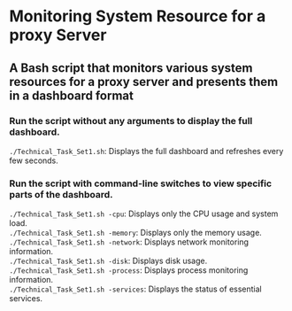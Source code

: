 # Monitoring System Resource for a proxy Server
## A Bash script that monitors various system resources for a proxy server and presents them in a dashboard format

### Run the script without any arguments to display the full dashboard.  

`./Technical_Task_Set1.sh`: Displays the full dashboard and refreshes every few seconds.

### Run the script with command-line switches to view specific parts of the dashboard.  
`./Technical_Task_Set1.sh -cpu`: Displays only the CPU usage and system load.  
`./Technical_Task_Set1.sh -memory`: Displays only the memory usage.  
`./Technical_Task_Set1.sh -network`: Displays network monitoring information.  
`./Technical_Task_Set1.sh -disk`: Displays disk usage.  
`./Technical_Task_Set1.sh -process`: Displays process monitoring information.  
`./Technical_Task_Set1.sh -services`: Displays the status of essential services. 
